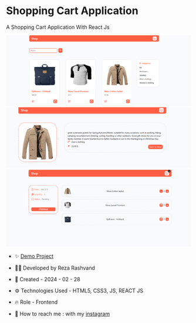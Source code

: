 # Shopping Cart Application

A Shopping Cart Application With React Js

![16](https://github.com/Reza-Developer01/ShoppingCartApp/blob/main/16.png)
![16](https://github.com/Reza-Developer01/ShoppingCartApp/blob/main/17.png)
![16](https://github.com/Reza-Developer01/ShoppingCartApp/blob/main/18.png)

- ✨ [Demo Project](https://crypto-app-ten-tan.vercel.app/)

- 👨‍💻 Developed by Reza Rashvand

- 📅 Created - 2024 - 02 - 28

- ⚙️ Technologies Used - HTML5, CSS3, JS, REACT JS

- 🔥 Role - Frontend

- 🤝 How to reach me : with my [instagram](https://www.instagram.com/amirreza_rashvand_developer)
